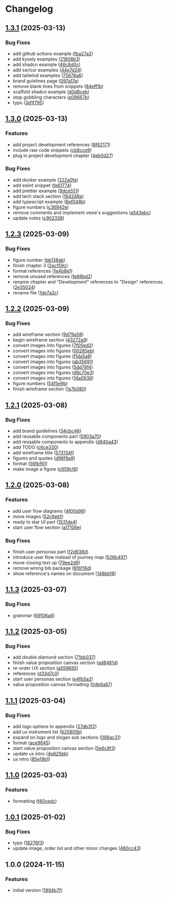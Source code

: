 # Changelog

## [1.3.1](https://github.com/veselyn/cba-final-report/compare/v1.3.0...v1.3.1) (2025-03-13)


### Bug Fixes

* add github actions example ([fba27a2](https://github.com/veselyn/cba-final-report/commit/fba27a2648491ec7f0a1556130de6f03dd8e56e6))
* add kysely examples ([21808b3](https://github.com/veselyn/cba-final-report/commit/21808b3daa006e3254470023b3ed67169db1eef3))
* add shadcn example ([46c8d0c](https://github.com/veselyn/cba-final-report/commit/46c8d0ce2b6ccc8bf33c8db2c9f842f8545bf15e))
* add ssr/csr examples ([44e7d24](https://github.com/veselyn/cba-final-report/commit/44e7d2466ec299f5ae721e5b08303f7bbfd48c88))
* add tailwind examples ([75678a6](https://github.com/veselyn/cba-final-report/commit/75678a6acddb50f21f682188e998c90c09795521))
* brand guielines page ([097a17e](https://github.com/veselyn/cba-final-report/commit/097a17ed621d62d3fffd22e5f84d4ccfcd1fc993))
* remove blank lines from snippets ([84eff1b](https://github.com/veselyn/cba-final-report/commit/84eff1bfdd42c89d07495f418698c614ebdcce1e))
* scaffold shadcn example ([d0d8ceb](https://github.com/veselyn/cba-final-report/commit/d0d8cebb876f9d27184ba95a2b97c2184fbefffb))
* stop gobbling characters ([a09667b](https://github.com/veselyn/cba-final-report/commit/a09667b3e27dfaee397a00e63dd8d557b76ca111))
* typo ([3d1f795](https://github.com/veselyn/cba-final-report/commit/3d1f795d3211ae836febee0a55412fb9fa58e033))

## [1.3.0](https://github.com/veselyn/cba-final-report/compare/v1.2.3...v1.3.0) (2025-03-13)


### Features

* add project development references ([8f62171](https://github.com/veselyn/cba-final-report/commit/8f6217114ed17ba5f980c7767c94f8601fde74c7))
* include raw code snippets ([cb8cce9](https://github.com/veselyn/cba-final-report/commit/cb8cce9f2bfc10d7e42e07f5e7a919e8c2acf00a))
* plug in project development chapter ([4eb0d27](https://github.com/veselyn/cba-final-report/commit/4eb0d278a0cc10c46d7da0aeaf6b8cff3f00492b))


### Bug Fixes

* add docker example ([222a0fe](https://github.com/veselyn/cba-final-report/commit/222a0fe1b66cf3b45a211994d9d680fe81db0195))
* add eslint snippet ([fe61774](https://github.com/veselyn/cba-final-report/commit/fe61774b67f74c2decde2a357dffe2df82f3368b))
* add prettier example ([9dce551](https://github.com/veselyn/cba-final-report/commit/9dce551c1072b8853ad15743563c9c26175bc04f))
* add tech stack section ([164248e](https://github.com/veselyn/cba-final-report/commit/164248e311032503796731caa668bef8c5a99621))
* add typescript example ([8ef048b](https://github.com/veselyn/cba-final-report/commit/8ef048b2e15b3c5f02e423c18818552bc16f7896))
* figure numbers ([c36942e](https://github.com/veselyn/cba-final-report/commit/c36942e7335ad4005296d1cb1d8ec071daecc046))
* remove comments and implement vesie's suggestions ([a543ebc](https://github.com/veselyn/cba-final-report/commit/a543ebc151ab0adb8c7ed2a47c407d9a876c6b76))
* update notes ([c902338](https://github.com/veselyn/cba-final-report/commit/c902338c0c66b1f9dd9454be392d57deb379bf68))

## [1.2.3](https://github.com/veselyn/cba-final-report/compare/v1.2.2...v1.2.3) (2025-03-09)


### Bug Fixes

* figure number ([bb138ab](https://github.com/veselyn/cba-final-report/commit/bb138abcd0c25278b29a22c017dbb6ca02e7b5c6))
* finish chapter 3 ([2ec159c](https://github.com/veselyn/cba-final-report/commit/2ec159c1ee2e62641706022d1b513ee935aedaa7))
* format references ([1e4b8e1](https://github.com/veselyn/cba-final-report/commit/1e4b8e170d049fe129beb16ce870e3c2a82057be))
* remove unused references ([fe88bd2](https://github.com/veselyn/cba-final-report/commit/fe88bd2d7447b58581f447f7ac02892c66c23be5))
* rename chapter and "Development" references to "Design" references. ([2e35024](https://github.com/veselyn/cba-final-report/commit/2e35024bf44360e78228ef114cc4cbff661db15d))
* rename file ([1de7a2c](https://github.com/veselyn/cba-final-report/commit/1de7a2cbedc549f55bde0f080cd17651c2930667))

## [1.2.2](https://github.com/veselyn/cba-final-report/compare/v1.2.1...v1.2.2) (2025-03-09)


### Bug Fixes

* add wireframe section ([9d79a58](https://github.com/veselyn/cba-final-report/commit/9d79a5869cdd77dd6ebc9b418be46a73cb906622))
* begin wireframe section ([43272a9](https://github.com/veselyn/cba-final-report/commit/43272a930bbe7b701cdcf05005b1ff48eb72a70d))
* convert images into figures ([7f05ed2](https://github.com/veselyn/cba-final-report/commit/7f05ed28ac92629d6bc216c8b33caef4dcf115ad))
* convert images into figures ([00285eb](https://github.com/veselyn/cba-final-report/commit/00285ebaa93830521ff3ea48fdb40de080906e56))
* convert images into figures ([f1da5a8](https://github.com/veselyn/cba-final-report/commit/f1da5a8ac1075cb1722c46fc85a7a83af763f557))
* convert images into figures ([ab35691](https://github.com/veselyn/cba-final-report/commit/ab35691d2eaa396e22191d1a211f4681ad93016d))
* convert images into figures ([5dd78f4](https://github.com/veselyn/cba-final-report/commit/5dd78f4ab17a74006f07a0c7437345fd240cdae7))
* convert images into figures ([d9c70e3](https://github.com/veselyn/cba-final-report/commit/d9c70e3ca8b430a9fe782c65049f829384158b24))
* convert images into figures ([14a0636](https://github.com/veselyn/cba-final-report/commit/14a06369e972da0994cc6cd5186e3684c7fd8faa))
* figure numbers ([54f5e9b](https://github.com/veselyn/cba-final-report/commit/54f5e9b898ed3e6087e406c05018ac77a6f12fa0))
* finish wireframe section ([1a7b080](https://github.com/veselyn/cba-final-report/commit/1a7b08095bf2406d31b62b4559b89ff13448b184))

## [1.2.1](https://github.com/veselyn/cba-final-report/compare/v1.2.0...v1.2.1) (2025-03-08)


### Bug Fixes

* add brand guidelines ([34cbc46](https://github.com/veselyn/cba-final-report/commit/34cbc46a443d312ca4a29b06174230a2ae076fbf))
* add reusable components part ([5903a70](https://github.com/veselyn/cba-final-report/commit/5903a70cb006f286069e80e47d84e249d5e03def))
* add reusable components to appendix ([d840a43](https://github.com/veselyn/cba-final-report/commit/d840a436bcb60bac1969d028427108f634f5107e))
* add TODO ([c6ce330](https://github.com/veselyn/cba-final-report/commit/c6ce330b04d76b98f08ac6a9b9a3113907cb23e7))
* add wireframe title ([573134f](https://github.com/veselyn/cba-final-report/commit/573134f7e8c3397a811cf57c670b64ac532fa06d))
* figures and quotes ([d96f9a9](https://github.com/veselyn/cba-final-report/commit/d96f9a9224f86518a65e436a7aa7852fc7c2330c))
* format ([56fbf61](https://github.com/veselyn/cba-final-report/commit/56fbf61a10f96d62526b48b19277a860a250e507))
* make image a figure ([c659cf6](https://github.com/veselyn/cba-final-report/commit/c659cf644537e8ad2638f77b6cda73c2dcc81841))

## [1.2.0](https://github.com/veselyn/cba-final-report/compare/v1.1.3...v1.2.0) (2025-03-08)


### Features

* add user flow diagrams ([4f00d96](https://github.com/veselyn/cba-final-report/commit/4f00d963c894dcd44c8ec94d2bc3ca3590cd152e))
* move images ([52c6ebf](https://github.com/veselyn/cba-final-report/commit/52c6ebf6910bfe3b87cb760db7230053b3a83137))
* ready to star UI part ([1531de4](https://github.com/veselyn/cba-final-report/commit/1531de4eb9d3e039b6d04977a0da28ae7f2eb785))
* start user flow section ([a17106e](https://github.com/veselyn/cba-final-report/commit/a17106e2c809d4203ea5b35c13a4b59e366cbff4))


### Bug Fixes

* finish user personas part ([f2d638d](https://github.com/veselyn/cba-final-report/commit/f2d638de26b0667d26b763ddbd5a6a5d1d2ed40e))
* introduce user flow instead of journey map ([526b497](https://github.com/veselyn/cba-final-report/commit/526b49771b9d0cce5d32d3aca3c8965f318f779e))
* move closing text up ([79ee2d9](https://github.com/veselyn/cba-final-report/commit/79ee2d9842e93b871e18765776bb57a70aeb85f1))
* remove wrong bib package ([6f6f16d](https://github.com/veselyn/cba-final-report/commit/6f6f16def3edbf36f5336ddcfe6557a5693e06be))
* show reference's names on document ([148bbf8](https://github.com/veselyn/cba-final-report/commit/148bbf816cdc603825367e2841f91a03fa4ead8f))

## [1.1.3](https://github.com/veselyn/cba-final-report/compare/v1.1.2...v1.1.3) (2025-03-07)


### Bug Fixes

* grammar ([69106a6](https://github.com/veselyn/cba-final-report/commit/69106a6273cbe25240948ec009ef4d29eeffb1f4))

## [1.1.2](https://github.com/veselyn/cba-final-report/compare/v1.1.1...v1.1.2) (2025-03-05)


### Bug Fixes

* add double diamond section ([71bb037](https://github.com/veselyn/cba-final-report/commit/71bb037cd482c4456126580b15ca412f387fb862))
* finish value proposition canvas section ([ad8481d](https://github.com/veselyn/cba-final-report/commit/ad8481d9b086e370a5a8da6ecc69bee50a283900))
* re-order UX section ([a559685](https://github.com/veselyn/cba-final-report/commit/a559685a457ea6980c40b0004ea757811cbb1aa1))
* references ([d33d7c0](https://github.com/veselyn/cba-final-report/commit/d33d7c01dd7aa9bc24e37d297d65a34d1a659e99))
* start user personas section ([e4fb5a2](https://github.com/veselyn/cba-final-report/commit/e4fb5a29048fb1c2e4a437a2518e5d484cfb6466))
* value proposition canvas formatting ([0db6a87](https://github.com/veselyn/cba-final-report/commit/0db6a87ad7626b029fac9879f373b76c2c3152d7))

## [1.1.1](https://github.com/veselyn/cba-final-report/compare/v1.1.0...v1.1.1) (2025-03-04)


### Bug Fixes

* add logo options to appendix ([27db3f2](https://github.com/veselyn/cba-final-report/commit/27db3f2f7f6bf9a6ddb528ad190b19f3ad2d7125))
* add ux instrument list ([625805b](https://github.com/veselyn/cba-final-report/commit/625805b5eb571bb85c8b649e5e9c8865b1c92d4c))
* expand on logo and slogan sub sections ([098ac31](https://github.com/veselyn/cba-final-report/commit/098ac316b407165a9ee835688722c660ad9ff590))
* format ([ace9645](https://github.com/veselyn/cba-final-report/commit/ace9645c8993193accc4cc4526e01fb56869355c))
* start value proposition canvas section ([5e6c9f3](https://github.com/veselyn/cba-final-report/commit/5e6c9f34ca89ece2cc877275e7d94ee895f94a9b))
* update ux intro ([4e625bb](https://github.com/veselyn/cba-final-report/commit/4e625bb6944a1e165bde47bc171f75d585033188))
* ux intro ([85e19b1](https://github.com/veselyn/cba-final-report/commit/85e19b1a2c6d925e1708c396614de987e4d5b6e0))

## [1.1.0](https://github.com/veselyn/cba-final-report/compare/v1.0.1...v1.1.0) (2025-03-03)


### Features

* formatting ([f40cedc](https://github.com/veselyn/cba-final-report/commit/f40cedc62675d36b13e3db88cbf0ee9b07ee9f9d))

## [1.0.1](https://github.com/veselyn/cba-final-report/compare/v1.0.0...v1.0.1) (2025-01-02)


### Bug Fixes

* typo ([18276f3](https://github.com/veselyn/cba-final-report/commit/18276f330880723ab86a096fe9579dbff3e06ce1))
* update image, order list and other minor changes ([480cc43](https://github.com/veselyn/cba-final-report/commit/480cc43e0240d83276dbdcc3be644e6118601d93))

## 1.0.0 (2024-11-15)


### Features

* initial version ([1894b7f](https://github.com/veselyn/cba-final-report/commit/1894b7f7c1c10cec3d0e9b2b1f6e1c9947ca7539))
